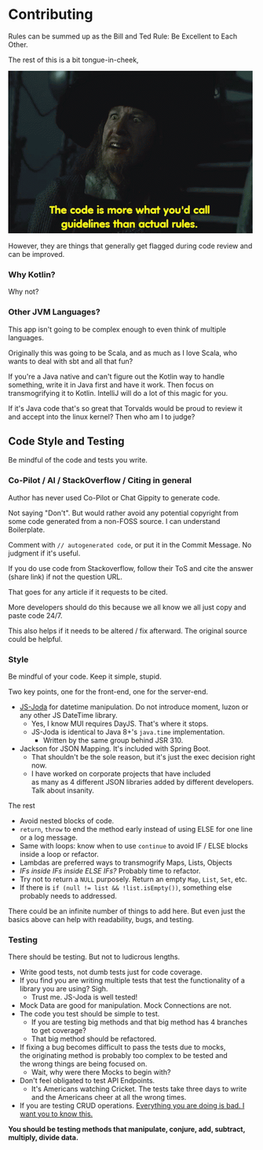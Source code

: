 # Contributing

Rules can be summed up as the Bill and Ted Rule: Be Excellent to Each Other.

The rest of this is a bit tongue-in-cheek, 

![they are more like guidelines](./etc/guidlines-pirates-of-the-caribbean.gif)

However, they are things that generally get flagged during code review and can be improved.

### Why Kotlin?

Why not? 

### Other JVM Languages?

This app isn't going to be complex enough to even think of multiple languages.

Originally this was going to be Scala, and as much as I love Scala,
who wants to deal with sbt and all that fun?

If you're a Java native and can't figure out the Kotlin way to handle something,
write it in Java first and have it work. Then focus on transmogrifying it to Kotlin.
IntelliJ will do a lot of this magic for you.

If it's Java code that's so great that Torvalds would be proud to
review it and accept into the linux kernel? Then who am I to judge?

## Code Style and Testing

Be mindful of the code and tests you write. 

### Co-Pilot / AI / StackOverflow / Citing in general

Author has never used Co-Pilot or Chat Gippity to generate code.

Not saying "Don't". But would rather avoid any
potential copyright from some code generated from a
non-FOSS source. I can understand Boilerplate. 

Comment with `// autogenerated code`,
or put it in the Commit Message. No judgment if it's useful.

If you do use code from Stackoverflow, follow their ToS and
cite the answer (share link) if not the question URL.

That goes for any article if it requests to be cited.

More developers should do this because we all
know we all just copy and paste code 24/7.

This also helps if it needs to be altered / fix afterward. The original source could be helpful.

### Style

Be mindful of your code. Keep it simple, stupid.

Two key points, one for the front-end, one for the server-end.

* [JS-Joda](https://js-joda.github.io/js-joda/) for datetime manipulation. Do not introduce moment, luzon or any other JS DateTime library.
  * Yes, I know MUI requires DayJS. That's where it stops.
  * JS-Joda is identical to Java 8+'s `java.time` implementation.
    * Written by the same group behind JSR 310.
* Jackson for JSON Mapping. It's included with Spring Boot. 
  * That shouldn't be the sole reason, but it's just the exec decision right now.
  * I have worked on corporate projects that have included  
    as many as 4 different JSON libraries added by different developers.  
    Talk about insanity.


The rest

* Avoid nested blocks of code.
* `return`, `throw` to end the method early instead of using ELSE for one line or a log message.
* Same with loops: know when to use `continue` to avoid IF / ELSE blocks inside a loop or refactor.
* Lambdas are preferred ways to transmogrify Maps, Lists, Objects
* *IFs inside IFs inside ELSE IFs?* Probably time to refactor.
* Try not to return a `NULL` purposely. Return an empty `Map`, `List`, `Set`, etc.
* If there is `if (null != list && !list.isEmpty())`, something else probably needs to addressed.

There could be an infinite number of things to add here.
But even just the basics above can help with readability,
bugs, and testing.

### Testing

There should be testing. But not to ludicrous lengths.

* Write good tests, not dumb tests just for code coverage.
* If you find you are writing multiple tests that test the functionality of a library you are using? Sigh.
  * Trust me. JS-Joda is well tested!
* Mock Data are good for manipulation. Mock Connections are not.
* The code you test should be simple to test.
  * If you are testing big methods and that big method has 4 branches to get coverage?
  * That big method should be refactored.
* If fixing a bug becomes difficult to pass the tests due to mocks,  
  the originating method is probably too complex to be tested and  
  the wrong things are being focused on.
  * Wait, why were there Mocks to begin with?
* Don't feel obligated to test API Endpoints.
  * It's Americans watching Cricket. The tests take three days to write and the Americans cheer at all the wrong times.
* If you are testing CRUD operations. [Everything you are doing is bad. I want you to know this.](https://www.youtube.com/watch?v=Lbyw0MVbniE)

**You should be testing methods that manipulate, conjure,
add, subtract, multiply, divide data.**
